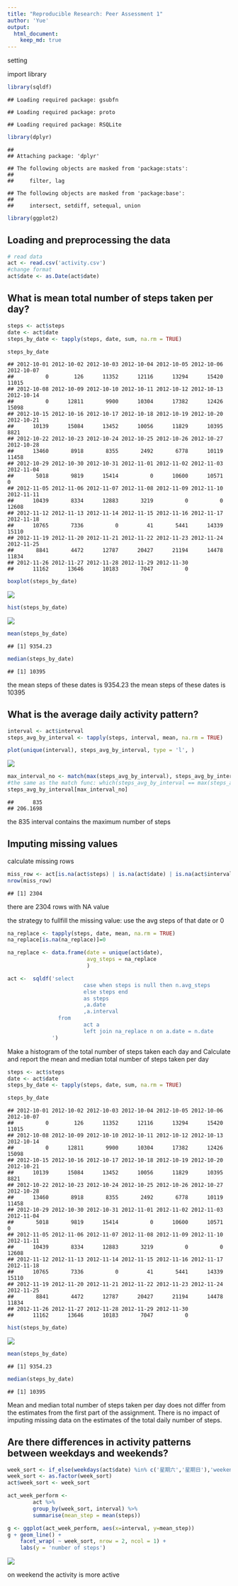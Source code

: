 ```yaml
---
title: "Reproducible Research: Peer Assessment 1"
author: 'Yue'
output: 
  html_document:
    keep_md: true
---
```


setting


import library

```r
library(sqldf)
```

```
## Loading required package: gsubfn
```

```
## Loading required package: proto
```

```
## Loading required package: RSQLite
```

```r
library(dplyr)
```

```
## 
## Attaching package: 'dplyr'
```

```
## The following objects are masked from 'package:stats':
## 
##     filter, lag
```

```
## The following objects are masked from 'package:base':
## 
##     intersect, setdiff, setequal, union
```

```r
library(ggplot2)
```

## Loading and preprocessing the data


```r
# read data
act <- read.csv('activity.csv')
#change format
act$date <- as.Date(act$date)
```





## What is mean total number of steps taken per day?


```r
steps <- act$steps
date <- act$date
steps_by_date <- tapply(steps, date, sum, na.rm = TRUE)

steps_by_date
```

```
## 2012-10-01 2012-10-02 2012-10-03 2012-10-04 2012-10-05 2012-10-06 2012-10-07 
##          0        126      11352      12116      13294      15420      11015 
## 2012-10-08 2012-10-09 2012-10-10 2012-10-11 2012-10-12 2012-10-13 2012-10-14 
##          0      12811       9900      10304      17382      12426      15098 
## 2012-10-15 2012-10-16 2012-10-17 2012-10-18 2012-10-19 2012-10-20 2012-10-21 
##      10139      15084      13452      10056      11829      10395       8821 
## 2012-10-22 2012-10-23 2012-10-24 2012-10-25 2012-10-26 2012-10-27 2012-10-28 
##      13460       8918       8355       2492       6778      10119      11458 
## 2012-10-29 2012-10-30 2012-10-31 2012-11-01 2012-11-02 2012-11-03 2012-11-04 
##       5018       9819      15414          0      10600      10571          0 
## 2012-11-05 2012-11-06 2012-11-07 2012-11-08 2012-11-09 2012-11-10 2012-11-11 
##      10439       8334      12883       3219          0          0      12608 
## 2012-11-12 2012-11-13 2012-11-14 2012-11-15 2012-11-16 2012-11-17 2012-11-18 
##      10765       7336          0         41       5441      14339      15110 
## 2012-11-19 2012-11-20 2012-11-21 2012-11-22 2012-11-23 2012-11-24 2012-11-25 
##       8841       4472      12787      20427      21194      14478      11834 
## 2012-11-26 2012-11-27 2012-11-28 2012-11-29 2012-11-30 
##      11162      13646      10183       7047          0
```

```r
boxplot(steps_by_date)
```

![](PA1_template_files/figure-html/unnamed-chunk-3-1.png)<!-- -->

```r
hist(steps_by_date)
```

![](PA1_template_files/figure-html/unnamed-chunk-3-2.png)<!-- -->

```r
mean(steps_by_date)
```

```
## [1] 9354.23
```

```r
median(steps_by_date)
```

```
## [1] 10395
```

the mean steps of these dates is 9354.23
the mean steps of these dates is 10395



## What is the average daily activity pattern?


```r
interval <- act$interval
steps_avg_by_interval <- tapply(steps, interval, mean, na.rm = TRUE)

plot(unique(interval), steps_avg_by_interval, type = 'l', )
```

![](PA1_template_files/figure-html/unnamed-chunk-4-1.png)<!-- -->

```r
max_interval_no <- match(max(steps_avg_by_interval), steps_avg_by_interval)
#the same as the match func: which(steps_avg_by_interval == max(steps_avg_by_interval))
steps_avg_by_interval[max_interval_no]
```

```
##      835 
## 206.1698
```

the 835 interval contains the maximum number of steps





## Imputing missing values

calculate missing rows

```r
miss_row <- act[is.na(act$steps) | is.na(act$date) | is.na(act$interval), ]
nrow(miss_row)
```

```
## [1] 2304
```
there are 2304 rows with NA value


the strategy to fullfill the missing value: use the avg steps of that date or 0

```r
na_replace <- tapply(steps, date, mean, na.rm = TRUE)
na_replace[is.na(na_replace)]=0

na_replace <- data.frame(date = unique(act$date),
                         avg_steps = na_replace
                         )

act <-  sqldf('select
                        case when steps is null then n.avg_steps
                        else steps end 
                        as steps
                        ,a.date
                        ,a.interval
                from 
                        act a
                        left join na_replace n on a.date = n.date
              ')
```


Make a histogram of the total number of steps taken each day and Calculate and report the mean and median total number of steps taken per day

```r
steps <- act$steps
date <- act$date
steps_by_date <- tapply(steps, date, sum, na.rm = TRUE)

steps_by_date
```

```
## 2012-10-01 2012-10-02 2012-10-03 2012-10-04 2012-10-05 2012-10-06 2012-10-07 
##          0        126      11352      12116      13294      15420      11015 
## 2012-10-08 2012-10-09 2012-10-10 2012-10-11 2012-10-12 2012-10-13 2012-10-14 
##          0      12811       9900      10304      17382      12426      15098 
## 2012-10-15 2012-10-16 2012-10-17 2012-10-18 2012-10-19 2012-10-20 2012-10-21 
##      10139      15084      13452      10056      11829      10395       8821 
## 2012-10-22 2012-10-23 2012-10-24 2012-10-25 2012-10-26 2012-10-27 2012-10-28 
##      13460       8918       8355       2492       6778      10119      11458 
## 2012-10-29 2012-10-30 2012-10-31 2012-11-01 2012-11-02 2012-11-03 2012-11-04 
##       5018       9819      15414          0      10600      10571          0 
## 2012-11-05 2012-11-06 2012-11-07 2012-11-08 2012-11-09 2012-11-10 2012-11-11 
##      10439       8334      12883       3219          0          0      12608 
## 2012-11-12 2012-11-13 2012-11-14 2012-11-15 2012-11-16 2012-11-17 2012-11-18 
##      10765       7336          0         41       5441      14339      15110 
## 2012-11-19 2012-11-20 2012-11-21 2012-11-22 2012-11-23 2012-11-24 2012-11-25 
##       8841       4472      12787      20427      21194      14478      11834 
## 2012-11-26 2012-11-27 2012-11-28 2012-11-29 2012-11-30 
##      11162      13646      10183       7047          0
```

```r
hist(steps_by_date)
```

![](PA1_template_files/figure-html/unnamed-chunk-7-1.png)<!-- -->

```r
mean(steps_by_date)
```

```
## [1] 9354.23
```

```r
median(steps_by_date)
```

```
## [1] 10395
```
Mean and median total number of steps taken per day does not differ from the estimates from the first part of the assignment. There is no impact of imputing missing data on the estimates of the total daily number of steps.




## Are there differences in activity patterns between weekdays and weekends?


```r
week_sort <- if_else(weekdays(act$date) %in% c('星期六','星期日'),'weekend','weekday')
week_sort <- as.factor(week_sort)
act$week_sort <- week_sort

act_week_perform <- 
        act %>%
        group_by(week_sort, interval) %>%
        summarise(mean_step = mean(steps))

g <- ggplot(act_week_perform, aes(x=interval, y=mean_step))
g + geom_line() +
    facet_wrap( ~ week_sort, nrow = 2, ncol = 1) +
    labs(y = 'number of steps')
```

![](PA1_template_files/figure-html/unnamed-chunk-8-1.png)<!-- -->

on weekend the activity is more active


















